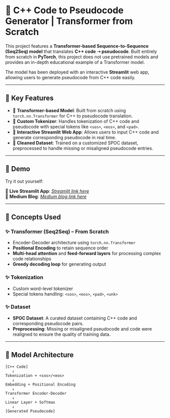 # 🌟 C++ Code to Pseudocode Generator | Transformer from Scratch

This project features a **Transformer-based Sequence-to-Sequence (Seq2Seq) model** that translates **C++ code ➝ pseudocode**. Built entirely from scratch in **PyTorch**, this project does not use pretrained models and provides an in-depth educational example of a Transformer model.

The model has been deployed with an interactive **Streamlit** web app, allowing users to generate pseudocode from C++ code easily.

---

## 📌 Key Features

- 🔹 **Transformer-based Model**: Built from scratch using `torch.nn.Transformer` for C++ to pseudocode translation.
- 🔹 **Custom Tokenizer**: Handles tokenization of C++ code and pseudocode with special tokens like `<sos>`, `<eos>`, and `<pad>`.
- 🔹 **Interactive Streamlit Web App**: Allows users to input C++ code and generate corresponding pseudocode in real time.
- 🔹 **Cleaned Dataset**: Trained on a customized SPOC dataset, preprocessed to handle missing or misaligned pseudocode entries.

---

## 🚀 Demo

Try it out yourself:

🔗 **Live Streamlit App**: *[Streamlit link here](https://xc2vptrxpbfryq3axfuuax.streamlit.app/)*  
🔗 **Medium Blog**: *[Medium blog link here](https://medium.com/@sami68/turning-code-into-logic-building-a-c-to-pseudocode-transformer-from-scratch-0c8505179f90)*  

---

## 🧠 Concepts Used

### ✨ Transformer (Seq2Seq) – From Scratch
- Encoder-Decoder architecture using `torch.nn.Transformer`
- **Positional Encoding** to retain sequence order
- **Multi-head attention** and **feed-forward layers** for processing complex code relationships
- **Greedy decoding loop** for generating output

### ✨ Tokenization
- Custom word-level tokenizer
- Special tokens handling: `<sos>`, `<eos>`, `<pad>`, `<unk>`
  
### ✨ Dataset
- **SPOC Dataset**: A curated dataset containing C++ code and corresponding pseudocode pairs.
- **Preprocessing**: Missing or misaligned pseudocode and code were realigned to ensure the quality of training data.

---

## 🧪 Model Architecture
    [C++ Code] 
       ↓ 
    Tokenization + <sos>/<eos> 
       ↓
    Embedding + Positional Encoding
       ↓
    Transformer Encoder-Decoder
       ↓
    Linear Layer + Softmax 
       ↓
    [Generated Pseudocode]

